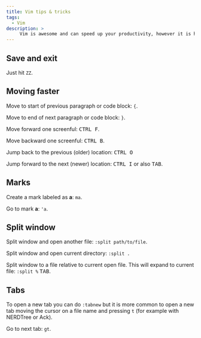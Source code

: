 ```yaml
---
title: Vim tips & tricks
tags:
  - Vim
description: >
     Vim is awesome and can speed up your productivity, however it is hard to learn. I will write here things it is worth to remember.
---
```


## Save and exit

Just hit `ZZ`.

## Moving faster

Move to start of previous paragraph or code block: `{`.

Move to end of next paragraph or code block: `}`.

Move forward one screenful: <kbd>CTRL F</kbd>.

Move backward one screenful: <kbd>CTRL B</kbd>.

Jump back to the previous (older) location: <kbd>CTRL O</kbd>

Jump forward to the next (newer) location: <kbd>CTRL I</kbd> or also <kbd>TAB</kbd>.

## Marks

Create a mark labeled as **a**: `ma`.

Go to mark **a**: `'a`.

## Split window

Split window and open another file: `:split path/to/file`.

Split window and open current directory: `:split .`

Split window to a file relative to current open file. This will expand to current file: `:split %` <kbd>TAB</kbd>.

## Tabs

To open a new tab you can do `:tabnew` but it is more common to open a new tab moving the cursor on a file name and pressing `t` (for example with NERDTree or Ack).

Go to next tab: `gt`.
